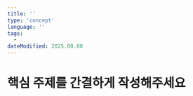 ```yaml
---
title: ''
type: 'concept'
language: ''
tags:
  -
dateModified: 2025.00.00
---
```


<!-- 📌 개념 설명 문서 -->

# 핵심 주제를 간결하게 작성해주세요

<!-- 여기에 내용을 작성해주세요. 코드 예시, 설명, 더보기 등을 포함할 수 있습니다. -->
